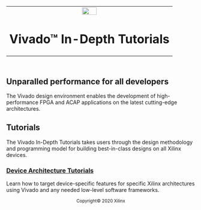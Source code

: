 <table width="100%">
 <tr width="100%">
    <td align="center"><img src="https://www.xilinx.com/content/dam/xilinx/imgs/press/media-kits/corporate/xilinx-logo.png" width="30%"/><h1>Vivado™ In-Depth Tutorials</h1>
    </td>
 </tr>
</table>

## </br> Unparalled performance for all developers
The Vivado design environment enables the development of high-performance FPGA and ACAP applications on
the latest cutting-edge architectures.

## Tutorials

The Vivado In-Depth Tutorials takes users through the design methodology and programming model for building
best-in-class designs on all Xilinx devices.

### [Device Architecture Tutorials](./Device_Architecture_Tutorials)
Learn how to target device-specific features for specific Xilinx architectures using Vivado and any needed
low-level software frameworks.


<p align="center"><sup>Copyright&copy; 2020 Xilinx</sup></p>
